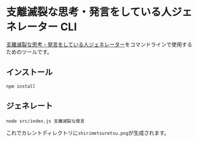# 支離滅裂な思考・発言をしている人ジェネレーター CLI

[支離滅裂な思考・発言をしている人ジェネレーター](https://scc.kokushin-u.jp/static/generator/shirimetsuretsu/)をコマンドラインで使用するためのツールです。

## インストール

```
npm install
```

## ジェネレート

```
node src/index.js 支離滅裂な発言
```

これでカレントディレクトリに`shirimetsuretsu.png`が生成されます。
